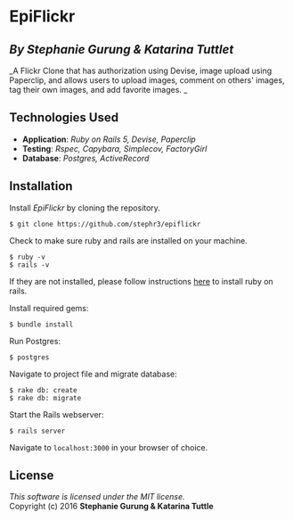 #  EpiFlickr
## *By Stephanie Gurung & Katarina Tuttlet*

_A Flickr Clone that has authorization using Devise, image upload using Paperclip, and allows users to upload images, comment on others' images, tag their own images, and add favorite images. _

## Technologies Used

* **Application**: *Ruby on Rails 5, Devise, Paperclip*<br>
* **Testing**: *Rspec, Capybara, Simplecov, FactoryGirl*<br>
* **Database**: *Postgres, ActiveRecord*

Installation
------------

Install *EpiFlickr* by cloning the repository.  
```
$ git clone https://github.com/stephr3/epiflickr
```

Check to make sure ruby and rails are installed on your machine.  
```
$ ruby -v
$ rails -v
```
If they are not installed, please follow instructions [here](http://guides.rubyonrails.org/getting_started.html#installing-rails) to install ruby on rails.

Install required gems:
```
$ bundle install
```

Run Postgres:
```
$ postgres
```

Navigate to project file and migrate database:
```
$ rake db: create
$ rake db: migrate
```

Start the Rails webserver:
```
$ rails server
```

Navigate to `localhost:3000` in your browser of choice.

License
-------
_This software is licensed under the MIT license._<br>
Copyright (c) 2016 **Stephanie Gurung & Katarina Tuttle**
